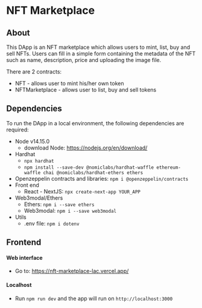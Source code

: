 # NFT Marketplace
## About
This DApp is an NFT marketplace which allows users to mint, list, buy and sell NFTs. Users can fill in a simple form containing the metadata of the NFT such as name, description, price and uploading the image file. 

There are 2 contracts: 
* NFT - allows user to mint his/her own token
* NFTMarketplace - allows user to list, buy and sell tokens

## Dependencies
To run the DApp in a local environment, the following dependencies are required:
* Node v14.15.0
  * download Node: https://nodejs.org/en/download/
* Hardhat
  * ``npx hardhat``
  * ``npm install --save-dev @nomiclabs/hardhat-waffle ethereum-waffle chai @nomiclabs/hardhat-ethers ethers``
* Openzeppelin contracts and libraries: ``npm i @openzeppelin/contracts``
* Front end 
  * React - NextJS: ``npx create-next-app YOUR_APP``
* Web3modal/Ethers
  * Ethers: ``npm i --save ethers``
  * Web3modal: ``npm i --save web3modal`` 
* Utils
  * .env file: ``npm i dotenv``

## Frontend
#### Web interface
* Go to: https://nft-marketplace-lac.vercel.app/
#### Localhost
* Run ``npm run dev`` and the app will run on ``http://localhost:3000``

